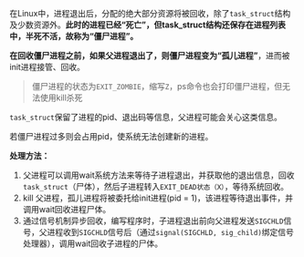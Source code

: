 在Linux中，进程退出后，分配的绝大部分资源将被回收，除了`task_struct`结构及少数资源外。**此时的进程已经“死亡”，但task_struct结构还保存在进程列表中，半死不活，故称为“僵尸进程”。**

**在回收僵尸进程之前，如果父进程退出了，则僵尸进程变为“孤儿进程”**，进而被init进程接管、回收。

> 僵尸进程的状态为`EXIT_ZOMBIE`，缩写`Z`，ps命令也会打印僵尸进程，但无法使用kill杀死

```task_struct```保留了进程的pid、退出码等信息，父进程可能会关心这类信息。

若僵尸进程过多则会占用pid，使系统无法创建新的进程。

**处理方法：**

1. 父进程可以调用wait系统方法来等待子进程退出，并获取他的退出信息，回收```task_struct```（尸体），然后子进程转入```EXIT_DEAD状态（X）```，等待系统回收。
2. kill 父进程，孤儿进程将被委托给init进程(pid = 1)，该进程等待退出事件，并调用wait回收进程尸体。
3. 通过信号机制异步回收，编写程序时，子进程退出前向父进程发送`SIGCHLD`信号，父进程收到`SIGCHLD`信号后（通过`signal(SIGCHLD, sig_child)`绑定信号处理器），调用wait回收子进程的尸体。

